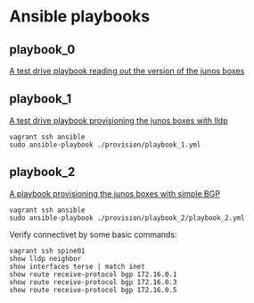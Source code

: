 # Ansible playbooks

## playbook_0

[A test drive playbook reading out the version of the junos boxes](https://github.com/roelsieg/ansible-junos-bootstrap/blob/master/provision/playbook_0.yml)

## playbook_1

[A test drive playbook provisioning the junos boxes with lldp](https://github.com/roelsieg/ansible-junos-bootstrap/blob/master/provision/playbook_1.yml)
```
vagrant ssh ansible
sudo ansible-playbook ./provision/playbook_1.yml
```
## playbook_2

[A playbook provisioning the junos boxes with simple BGP](https://github.com/roelsieg/ansible-junos-bootstrap/blob/master/provision/playbook_2/playbook_2.yml)
```
vagrant ssh ansible
sudo ansible-playbook ./provision/playbook_2/playbook_2.yml
```
Verify connectivet by some basic commands:
```
vagrant ssh spine01
show lldp neighbor
show interfaces terse | match inet
show route receive-protocol bgp 172.16.0.1
show route receive-protocol bgp 172.16.0.3
show route receive-protocol bgp 172.16.0.5
```